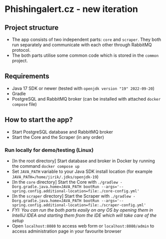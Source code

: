 # Phishingalert.cz - new iteration

## Project structure
- The app consists of two independent parts: `core` and `scraper`.
They both run separately and communicate with each other
through RabbitMQ protocol.
- The both parts utilise some common code which is stored in the `common` project.

## Requirements
- Java 17 SDK or newer (tested with `openjdk version "19" 2022-09-20`)
- Gradle
- PostgreSQL and RabbitMQ broker (can be installed with attached 
`docker compose` file)

## How to start the app?
- Start PostgreSQL database and RabbitMQ broker
- Start the Core and the Scraper (in any order)

### Run locally for demo/testing (Linux)
- [In the root directory] Start database and broker in Docker by running the command `docker compose up`
- Set `JAVA_PATH` variable to your Java SDK install location (for example `JAVA_PATH=/home/jirik/.jdks/openjdk-19`)
- [In the `core` directory] Start the Core with 
`./gradlew -Dorg.gradle.java.home=JAVA_PATH bootRun --args='--spring.config.additional-location=file:./core-config.yml'`
- [In the `scraper` directory] Start the Scraper with
`./gradlew -Dorg.gradle.java.home=JAVA_PATH bootRun --args='--spring.config.additional-location=file:./scraper-config.yml'`
- _FYI: You can run the both parts easily on any OS by opening them in IntelliJ IDEA and
starting them from the IDE which will take care of the setup_
- Open `localhost:8080` to access web form or `localhost:8080/admin` to access
    administration page in your favourite browser